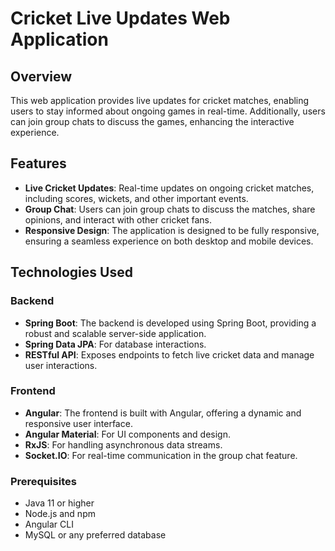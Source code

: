 # Cricket Live Updates Web Application

## Overview

This web application provides live updates for cricket matches, enabling users to stay informed about ongoing games in real-time. Additionally, users can join group chats to discuss the games, enhancing the interactive experience.

## Features

- **Live Cricket Updates**: Real-time updates on ongoing cricket matches, including scores, wickets, and other important events.
- **Group Chat**: Users can join group chats to discuss the matches, share opinions, and interact with other cricket fans.
- **Responsive Design**: The application is designed to be fully responsive, ensuring a seamless experience on both desktop and mobile devices.

## Technologies Used

### Backend

- **Spring Boot**: The backend is developed using Spring Boot, providing a robust and scalable server-side application.
- **Spring Data JPA**: For database interactions.
- **RESTful API**: Exposes endpoints to fetch live cricket data and manage user interactions.

### Frontend

- **Angular**: The frontend is built with Angular, offering a dynamic and responsive user interface.
- **Angular Material**: For UI components and design.
- **RxJS**: For handling asynchronous data streams.
- **Socket.IO**: For real-time communication in the group chat feature.


### Prerequisites

- Java 11 or higher
- Node.js and npm
- Angular CLI
- MySQL or any preferred database



